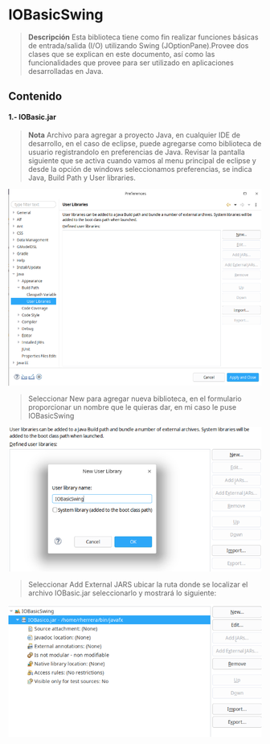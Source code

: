 # IOBasicSwing
> **Descripción** Esta biblioteca tiene como fin realizar funciones básicas de entrada/salida (I/O) utilizando Swing (JOptionPane).Provee dos clases que se explican en este documento, así como las funcionalidades que provee para ser utilizado en aplicaciones desarrolladas en Java.
## Contenido
#### 1.- IOBasic.jar
> **Nota** Archivo para agregar a proyecto Java, en cualquier IDE de desarrollo, en el caso de eclipse, puede agregarse como biblioteca de usuario registrandolo en preferencias de Java. Revisar la pantalla siguiente que se activa cuando vamos al menu principal de eclipse y desde la opción de windows seleccionamos preferencias, se indica Java, Build Path y User libraries.
> 
![](images/biblio1.png)
>Seleccionar New para agregar nueva biblioteca, en el formulario proporcionar un nombre que le quieras dar, en mi caso le puse IOBasicSwing
>
![](images/biblio2.png)
>Seleccionar Add External JARS ubicar la ruta donde se localizar el archivo IOBasic.jar seleccionarlo y mostrará lo siguiente:
>
![](images/biblio3.png)
